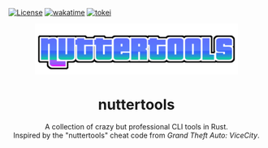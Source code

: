[![License](https://img.shields.io/badge/License-BSD_3--Clause-yellow.svg)](https://opensource.org/licenses/BSD-3-Clause)
[![wakatime](https://wakatime.com/badge/user/54ad05ce-f39b-4fa3-9f2a-6fe4b1c53ba4/project/65b04d94-061a-4c48-a268-584ff8ab9bbd.svg)](https://wakatime.com/badge/user/54ad05ce-f39b-4fa3-9f2a-6fe4b1c53ba4/project/65b04d94-061a-4c48-a268-584ff8ab9bbd)
[![tokei](https://tokei.rs/b1/github/mbrav/nuttertools?category=lines)](https://tokei.rs/b1/github/mbrav/nuttertools)

<p align="center">
    <a href="https://github.com/mbrav/nuttertools" target="_blank" rel="noopener noreferrer">
        <img width="400" src="logo.png" title="formula-studio">
    </a>
</p>

<h1 align="center">nuttertools</h1>

<p align="center">A collection of crazy but professional CLI tools in Rust.
<br>Inspired by the "nuttertools" cheat code from <i>Grand Theft Auto: ViceCity</i>.
</p>
